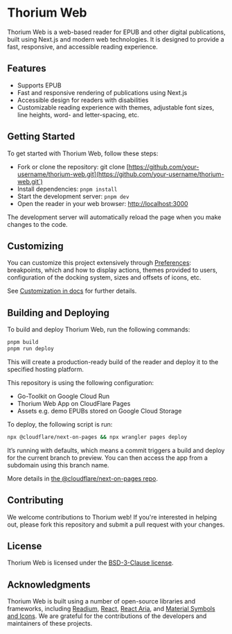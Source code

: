 # Thorium Web

Thorium Web is a web-based reader for EPUB and other digital publications, built using Next.js and modern web technologies. It is designed to provide a fast, responsive, and accessible reading experience.

## Features

- Supports EPUB
- Fast and responsive rendering of publications using Next.js
- Accessible design for readers with disabilities
- Customizable reading experience with themes, adjustable font sizes, line heights, word- and letter-spacing, etc.

## Getting Started

To get started with Thorium Web, follow these steps:

- Fork or clone the repository: git clone [https://github.com/your-username/thorium-web.git](https://github.com/your-username/thorium-web.git`)
- Install dependencies: `pnpm install`
- Start the development server: `pnpm dev`
- Open the reader in your web browser: [http://localhost:3000](http://localhost:3000)

The development server will automatically reload the page when you make changes to the code.

## Customizing

You can customize this project extensively through [Preferences](./src/preferences.ts): breakpoints, which and how to display actions, themes provided to users, configuration of the docking system, sizes and offsets of icons, etc.

See [Customization in docs](./docs/Customization.md) for further details.

## Building and Deploying

To build and deploy Thorium Web, run the following commands:

```bash
pnpm build
pnpm run deploy
```

This will create a production-ready build of the reader and deploy it to the specified hosting platform.

This repository is using the following configuration:

- Go-Toolkit on Google Cloud Run
- Thorium Web App on CloudFlare Pages
- Assets e.g. demo EPUBs stored on Google Cloud Storage

To deploy, the following script is run: 

```bash
npx @cloudflare/next-on-pages && npx wrangler pages deploy
```

It’s running with defaults, which means a commit triggers a build and deploy for the current branch to preview. You can then access the app from a subdomain using this branch name. 

More details in [the @cloudflare/next-on-pages repo](https://github.com/cloudflare/next-on-pages).

## Contributing

We welcome contributions to Thorium web! If you're interested in helping out, please fork this repository and submit a pull request with your changes.

## License

Thorium Web is licensed under the [BSD-3-Clause license](https://opensource.org/licenses/BSD-3-Clause).

## Acknowledgments

Thorium Web is built using a number of open-source libraries and frameworks, including [Readium](https://readium.org/), [React](https://reactjs.org/), [React Aria](https://react-spectrum.adobe.com/react-aria/index.html), and [Material Symbols and Icons](https://fonts.google.com/icons). We are grateful for the contributions of the developers and maintainers of these projects.
